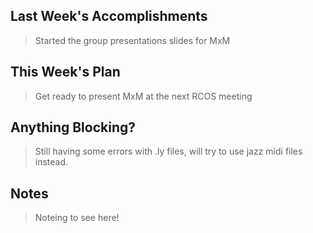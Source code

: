 ## Last Week's Accomplishments

> Started the group presentations slides for MxM

## This Week's Plan

> Get ready to present MxM at the next RCOS meeting

## Anything Blocking?

> Still having some errors with .ly files, will try to use jazz midi files instead.

## Notes

> Noteing to see here!